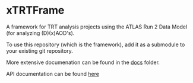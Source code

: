 # xTRTFrame

A framework for TRT analysis projects using the ATLAS Run 2 Data
Model (for analyzing (D)(x)AOD's).

To use this repository (which is the framework), add it as a submodule
to your existing git repository.


More extensive documenation can be found in the [docs](docs) folder.


API documentation can be found [here](http://webhome.phy.duke.edu/~ddavis/xTRTFrame/index.html)
